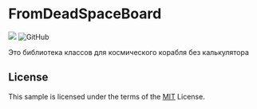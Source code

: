 # FromDeadSpaceBoard
![](https://img.shields.io/badge/.NET-4.7.2-blue)
![GitHub](https://img.shields.io/github/license/MyN1ckName/FromDeadSpaceBoard?color=blue)

Это библиотека классов для космического корабля без калькулятора

## License
This sample is licensed under the terms of the [MIT](https://opensource.org/licenses/MIT) License.
